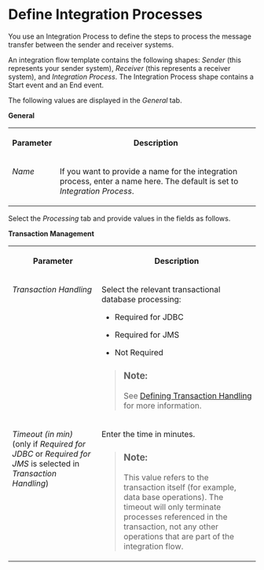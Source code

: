 <!-- loiod704f5cafb194f059198656d8a1b4c6a -->

# Define Integration Processes

You use an Integration Process to define the steps to process the message transfer between the sender and receiver systems.

An integration flow template contains the following shapes: *Sender* \(this represents your sender system\), *Receiver* \(this represents a receiver system\), and *Integration Process*. The Integration Process shape contains a Start event and an End event.

The following values are displayed in the *General* tab.

**General**


<table>
<tr>
<th valign="top">

Parameter



</th>
<th valign="top">

Description



</th>
</tr>
<tr>
<td valign="top">

*Name* 



</td>
<td valign="top">

If you want to provide a name for the integration process, enter a name here. The default is set to *Integration Process*.



</td>
</tr>
</table>

Select the *Processing* tab and provide values in the fields as follows.

**Transaction Management**


<table>
<tr>
<th valign="top">

Parameter



</th>
<th valign="top">

Description



</th>
</tr>
<tr>
<td valign="top">

*Transaction Handling* 



</td>
<td valign="top">

Select the relevant transactional database processing:

-   Required for JDBC

-   Required for JMS

-   Not Required


> ### Note:  
> See [Defining Transaction Handling](define-transaction-handling-2a5d4bc.md) for more information.



</td>
</tr>
<tr>
<td valign="top">

*Timeout \(in min\)* \(only if *Required for JDBC* or *Required for JMS* is selected in *Transaction Handling*\)



</td>
<td valign="top">

Enter the time in minutes.

> ### Note:  
> This value refers to the transaction itself \(for example, data base operations\). The timeout will only terminate processes referenced in the transaction, not any other operations that are part of the integration flow.



</td>
</tr>
</table>

